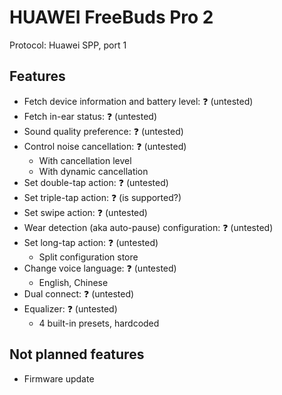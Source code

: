 # HUAWEI FreeBuds Pro 2

Protocol: Huawei SPP, port 1

## Features

- Fetch device information and battery level: ❓ (untested)
- Fetch in-ear status: ❓ (untested)
- Sound quality preference: ❓ (untested)
- Control noise cancellation: ❓ (untested)
  - With cancellation level
  - With dynamic cancellation
- Set double-tap action: ❓ (untested)
- Set triple-tap action: ❓ (is supported?)
- Set swipe action: ❓ (untested)
- Wear detection (aka auto-pause) configuration: ❓ (untested)
- Set long-tap action: ❓ (untested)
  - Split configuration store
- Change voice language: ❓ (untested)
  - English, Chinese
- Dual connect: ❓ (untested)
- Equalizer: ❓ (untested)
  - 4 built-in presets, hardcoded

## Not planned features

- Firmware update
